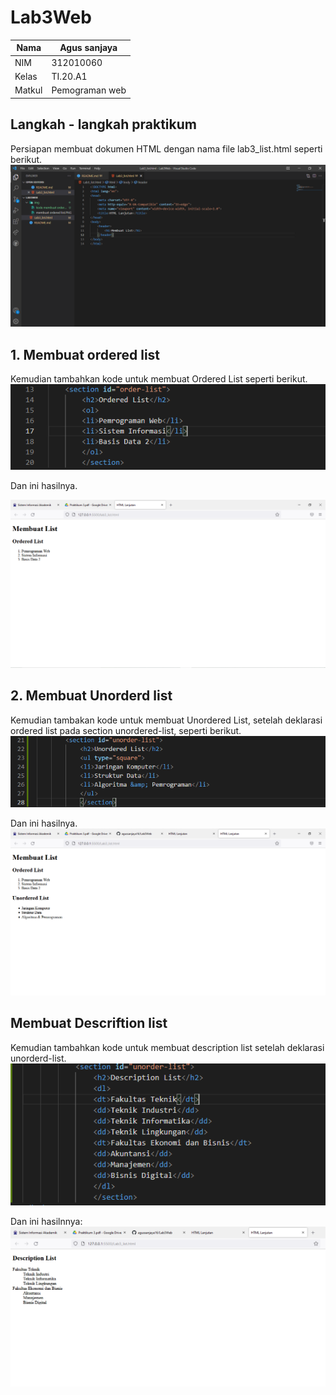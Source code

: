 # Lab3Web

| Nama          | Agus sanjaya   |
|-------------- | ---------------|
| NIM           | 312010060      |
| Kelas         | TI.20.A1       |
| Matkul        | Pemograman web |


## Langkah - langkah praktikum
Persiapan membuat dokumen HTML dengan nama file lab3_list.html seperti berikut.
![Lab3web](img/langkah%20langkah.PNG)

## 1. Membuat ordered list
Kemudian tambahkan kode untuk membuat Ordered List seperti berikut.
![Lab3web](img/kode%20ordered%20list.PNG)

 Dan ini hasilnya.

![Lab3web](img/membuat%20ordered%20list.PNG)

## 2. Membuat Unorderd list
Kemudian tambakan kode untuk membuat Unordered List, setelah deklarasi ordered list pada
section unordered-list, seperti berikut.
![Lab3web](img/kode%20unorderd%20list.PNG)

Dan ini hasilnya.
![Lab3web](img/membuat%20unorderd%20list.PNG)

## Membuat Descriftion list
Kemudian tambahkan kode untuk membuat description list setelah deklarasi unorderd-list.
![Lab3web](img/kode%20membuat%20desciftion%20list.PNG)

Dan ini hasilnnya:
![Lab3web](img/membuat%20descriftion%20list.PNG)